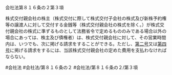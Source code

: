 会社法第８１６条の２第３項

株式交付親会社の株主（株式交付に際して株式交付子会社の株式及び新株予約権等の譲渡人に対して交付する金銭等（株式交付親会社の株式を除く。）が株式交付親会社の株式に準ずるものとして法務省令で定めるもののみである場合以外の場合にあっては、株主及び債権者）は、株式交付親会社に対して、その営業時間内は、いつでも、次に掲げる請求をすることができる。ただし、[第二号](会社法＿＿＿＿第８１６条の２第３項第２号)又は[第四号](会社法＿＿＿＿第８１６条の２第３項第４号)に掲げる請求をするには、当該株式交付親会社の定めた費用を支払わなければならない。

#会社法
#会社法/第８１６条の２
#会社法/第８１６条の２/第３項
